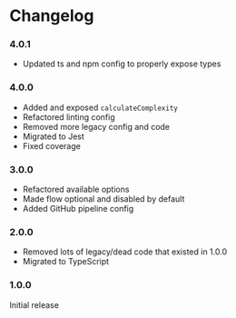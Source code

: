 # Changelog

### 4.0.1

- Updated ts and npm config to properly expose types

### 4.0.0

- Added and exposed `calculateComplexity`
- Refactored linting config
- Removed more legacy config and code
- Migrated to Jest
- Fixed coverage

### 3.0.0

- Refactored available options
- Made flow optional and disabled by default
- Added GitHub pipeline config

### 2.0.0

- Removed lots of legacy/dead code that existed in 1.0.0
- Migrated to TypeScript

### 1.0.0

Initial release